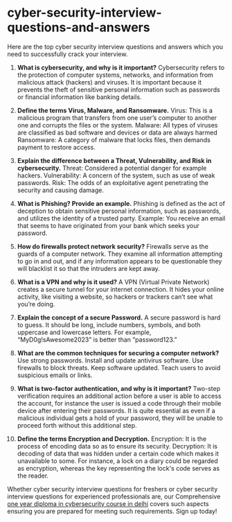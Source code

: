 # cyber-security-interview-questions-and-answers
Here are the top cyber security interview questions and answers which you need to successfully crack your interview. 

1. **What is cybersecurity, and why is it important?**
Cybersecurity refers to the protection of computer systems, networks, and information from malicious attack (hackers) and viruses. It is important because it prevents the theft of sensitive personal information such as passwords or financial information like banking details.

2. **Define the terms Virus, Malware, and Ransomware.**
Virus: This is a malicious program that transfers from one user’s computer to another one and corrupts the files or the system.
Malware: All types of viruses are classified as bad software and devices or data are always harmed
Ransomware: A category of malware that locks files, then demands payment to restore access.

3. **Explain the difference between a Threat, Vulnerability, and Risk in cybersecurity.**
Threat: Considered a potential danger for example hackers.
Vulnerability: A concern of the system, such as use of weak passwords.
Risk: The odds of an exploitative agent penetrating the security and causing damage.

4. **What is Phishing? Provide an example.**
Phishing is defined as the act of deception to obtain sensitive personal information, such as passwords, and utilizes the identity of a trusted party. Example: You receive an email that seems to have originated from your bank which seeks your password.

5. **How do firewalls protect network security?**
Firewalls serve as the guards of a computer network. They examine all information attempting to go in and out, and if any information appears to be questionable they will blacklist it so that the intruders are kept away.

6. **What is a VPN and why is it used?**
A VPN (Virtual Private Network) creates a secure tunnel for your internet connection. It hides your online activity, like visiting a website, so hackers or trackers can’t see what you’re doing.

7. **Explain the concept of a secure Password.**
A secure password is hard to guess. It should be long, include numbers, symbols, and both uppercase and lowercase letters. For example, “MyD0g!sAwesome2023” is better than “password123.”

8. **What are the common techniques for securing a computer network?**
Use strong passwords.
Install and update antivirus software.
Use firewalls to block threats.
Keep software updated.
Teach users to avoid suspicious emails or links.

9. **What is two-factor authentication, and why is it important?**
Two-step verification requires an additional action before a user is able to access the account, for instance the user is issued a code through their mobile device after entering their passwords. It is quite essential as even if a malicious individual gets a hold of your password, they will be unable to proceed forth without this additional step.

10. **Define the terms Encryption and Decryption.**
Encryption: It is the process of encoding data so as to ensure its security.
Decryption: It is decoding of data that was hidden under a certain code which makes it unavailable to some. For instance, a lock on a diary could be regarded as encryption, whereas the key representing the lock's code serves as the reader.

Whether cyber security interview questions for freshers​ or cyber security interview questions for experienced professionals are, our Comprehensive [one year diploma in cybersecurity course in delhi](https://www.craw.in/1-year-diploma-course-in-cyber-security-training-in-delhi/) covers such aspects ensuring you are prepared for meeting such requirements. Sign up today!
